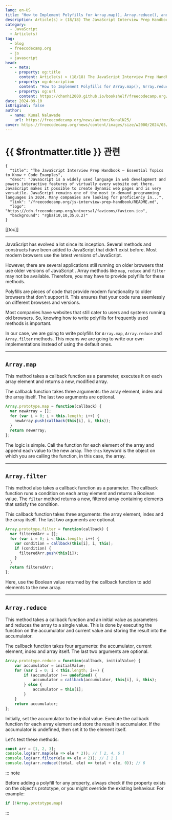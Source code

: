 ```yaml
---
lang: en-US
title: "How to Implement Polyfills for Array.map(), Array.reduce(), and Array.filter()"
description: Article(s) > (18/18) The JavaScript Interview Prep Handbook – Essential Topics to Know + Code Examples
category: 
  - JavaScript
  - Article(s)
tag: 
  - blog
  - freecodecamp.org
  - js
  - javascript
head:
  - - meta:
    - property: og:title
      content: Article(s) > (18/18) The JavaScript Interview Prep Handbook – Essential Topics to Know + Code Examples
    - property: og:description
      content: "How to Implement Polyfills for Array.map(), Array.reduce(), and Array.filter()"
    - property: og:url
      content: https://chanhi2000.github.io/bookshelf/freecodecamp.org/js-interview-prep-handbook/how-to-implement-polyfills-for-arraymap-arrayreduce-and-arrayfilter.html
date: 2024-09-10
isOriginal: false
author:
  - name: Kunal Nalawade
    url: https://freecodecamp.org/news/author/KunalN25/
cover: https://freecodecamp.org/news/content/images/size/w2000/2024/05/JavaScript-Interview-Prep-Cover.png
---
```


# {{ $frontmatter.title }} 관련

```component VPCard
{
  "title": "The JavaScript Interview Prep Handbook – Essential Topics to Know + Code Examples",
  "desc": "JavaScript is a widely used language in web development and powers interactive features of virtually every website out there. JavaScript makes it possible to create dynamic web pages and is very versatile. JavaScript remains one of the most in-demand programming languages in 2024. Many companies are looking for proficiency in...",
  "link": "/freecodecamp.org/js-interview-prep-handbook/README.md",
  "logo": "https://cdn.freecodecamp.org/universal/favicons/favicon.ico",
  "background": "rgba(10,10,35,0.2)"
}
```

[[toc]]

---

<SiteInfo
  name="The JavaScript Interview Prep Handbook – Essential Topics to Know + Code Examples"
  desc="JavaScript is a widely used language in web development and powers interactive features of virtually every website out there. JavaScript makes it possible to create dynamic web pages and is very versatile. JavaScript remains one of the most in-demand programming languages in 2024. Many companies are looking for proficiency in..."
  url="https://freecodecamp.org/news/js-interview-prep-handbook#heading-how-to-implement-polyfills-for-arraymap-arrayreduce-and-arrayfilter"
  logo="https://cdn.freecodecamp.org/universal/favicons/favicon.ico"
  preview="https://freecodecamp.org/news/content/images/size/w2000/2024/05/JavaScript-Interview-Prep-Cover.png"/>

JavaScript has evolved a lot since its inception. Several methods and constructs have been added to JavaScript that didn't exist before. Most modern browsers use the latest versions of JavaScript.

However, there are several applications still running on older browsers that use older versions of JavaScript . Array methods like `map`, `reduce` and `filter` may not be available. Therefore, you may have to provide polyfills for these methods.

Polyfills are pieces of code that provide modern functionality to older browsers that don't support it. This ensures that your code runs seemlessly on different browsers and versions.

Most companies have websites that still cater to users and systems running old browsers. So, knowing how to write polyfills for frequently used methods is important.

In our case, we are going to write polyfills for `Array.map`, `Array.reduce` and `Array.filter` methods. This means we are going to write our own implementations instead of using the default ones.

---

## `Array.map`

This method takes a callback function as a parameter, executes it on each array element and returns a new, modified array.

The callback function takes three arguments: the array element, index and the array itself. The last two arguments are optional.

```js
Array.prototype.map = function(callback) {
  var newArray = [];
  for (var i = 0; i < this.length; i++) {
    newArray.push(callback(this[i], i, this));
  }
  return newArray;
};
```

‌The logic is simple. Call the function for each element of the array and append each value to the new array. The `this` keyword is the object on which you are calling the function, in this case, the array.

---

## `Array.filter`

This method also takes a callback function as a parameter. The callback function runs a condition on each array element and returns a Boolean value. The `filter` method returns a new, filtered array containing elements that satisfy the condition.

This callback function takes three arguments: the array element, index and the array itself. The last two arguments are optional.

```js
Array.prototype.filter = function(callback) {
  var filteredArr = [];
  for (var i = 0; i < this.length; i++) {
    var condition = callback(this[i], i, this);
    if (condition) {
      filteredArr.push(this[i]);
    }
  }
  return filteredArr;
};
```

Here, use the Boolean value returned by the callback function to add elements to the new array.

---

## `Array.reduce`

This method takes a callback function and an initial value as parameters and reduces the array to a single value. This is done by executing the function on the accumulator and current value and storing the result into the accumulator.

The callback function takes four arguments: the accumulator, current element, index and array itself. The last two arguments are optional.

```js
Array.prototype.reduce = function(callback, initialValue) {
    var accumulator = initialValue;
    for (var i = 0; i < this.length; i++) {
        if (accumulator !== undefined) {
            accumulator = callback(accumulator, this[i], i, this);
        } else {
            accumulator = this[i];
        }
    }
    return accumulator;
};
```

Initially, set the accumulator to the initial value. Execute the callback function for each array element and store the result in accumulator. If the accumulator is undefined, then set it to the element itself.

Let's test these methods:

```js
const arr = [1, 2, 3];
console.log(arr.map(ele => ele * 2)); // [ 2, 4, 6 ]
console.log(arr.filter(ele => ele < 2)); // [ 1 ]
console.log(arr.reduce((total, ele) => total + ele, 0)); // 6
```

::: note

Before adding a polyfill for any property, always check if the property exists on the object's prototype, or you might override the existing behaviour. For example:

```js
if (!Array.prototype.map)
```

:::
